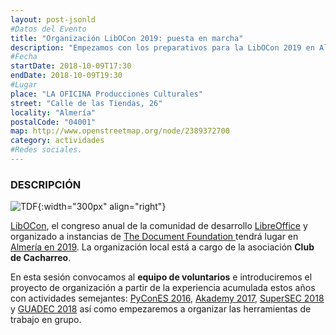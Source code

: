 ```yaml
---
layout: post-jsonld
#Datos del Evento
title: "Organización LibOCon 2019: puesta en marcha"
description: "Empezamos con los preparativos para la LibOCon 2019 en Almería"
#Fecha
startDate: 2018-10-09T17:30
endDate: 2018-10-09T19:30
#Lugar
place: "LA OFICINA Producciones Culturales"
street: "Calle de las Tiendas, 26"
locality: "Almería"
postalCode: "04001"
map: http://www.openstreetmap.org/node/2389372700
category: actividades
#Redes sociales.
---
```


### DESCRIPCIÓN


![TDF](https://www.documentfoundation.org/assets/Uploads/LibreOffice-Initial-Artwork-Logo-ColorLogoBasic-500px.png
){:width="300px" align="right"}

[LibOCon](https://libocon.org/), el congreso anual de la comunidad de desarrollo [LibreOffice](https://www.libreoffice.org/) y organizado a instancias de [The Document Foundation
](https://www.documentfoundation.org/) tendrá lugar en [Almería en 2019](https://blog.documentfoundation.org/blog/2018/10/03/libocon-2019/). La organización local está a cargo de la asociación __Club de Cacharreo__. 

En esta sesión convocamos al __equipo de voluntarios__ e introduciremos el proyecto de organización a partir de la experiencia acumulada estos años  con actividades semejantes: [PyConES 2016](http://2016.es.pycon.org/es/), [Akademy 2017](https://akademy.kde.org/2017), [SuperSEC 2018](https://supersec.es) y [GUADEC 2018](http://2018.guadec.org) así como empezaremos a organizar las herramientas de trabajo en grupo.
